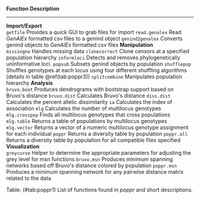 **Function**        **Description**
------------------- ----------------------------------------------------------------------------------------------------------
**Import/Export**   
`getfile`           Provides a quick GUI to grab files for import
`read.genalex`      Read *GenAlEx* formatted csv files to a genind object
`genind2genalex`    Converts genind objects to *GenAlEx* formatted csv files
**Manipulation**    
`missingno`         Handles missing data
`clonecorrect`      Clone censors at a specified population hierarchy
`informloci`        Detects and removes phylogenetically uninformative loci.
`popsub`            Subsets genind objects by population
`shufflepop`        Shuffles genotypes at each locus using four different shuffling algorithms (details in table \@ref(tab:poppr3))
`splitcombine`      Manipulates population hierarchy
**Analysis**        
`bruvo.boot`        Produces dendrograms with bootstrap support based on Bruvo's distance
`bruvo.dist`        Calculates Bruvo's distance
`diss.dist`         Calculates the percent allelic dissimilarity
`ia`                Calculates the index of association
`mlg`               Calculates the number of multilocus genotypes
`mlg.crosspop`      Finds all multilocus genotypes that cross populations
`mlg.table`         Returns a table of populations by multilocus genotypes
`mlg.vector`        Returns a vector of a numeric multilocus genotype assignment for each individual
`poppr`             Returns a diversity table by population
`poppr.all`         Returns a diversity table by population for all compatible files specified
**Visualization**   
`greycurve`         Helper to determine the appropriate parameters for adjusting the grey level for msn functions
`bruvo.msn`         Produces minimum spanning networks based off Bruvo's distance colored by population
`poppr.msn`         Produces a minimum spanning network for any pairwise distance matrix related to the data

Table: (\#tab:poppr1) List of functions found in *poppr* and short descriptions.
